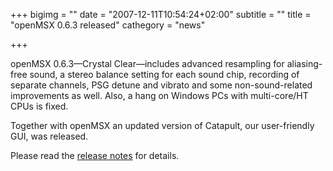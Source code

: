 +++
bigimg = ""
date = "2007-12-11T10:54:24+02:00"
subtitle = ""
title = "openMSX 0.6.3 released"
cathegory = "news"

+++

openMSX 0.6.3—Crystal Clear—includes advanced resampling for aliasing-free sound, a stereo balance setting for each sound chip, recording of separate channels, PSG detune and vibrato and some non-sound-related improvements as well. Also, a hang on Windows PCs with multi-core/HT CPUs is fixed. 


Together with openMSX an updated version of Catapult, our user-friendly GUI, was released. 


Please read the [release notes](http://sourceforge.net/project/shownotes.php?group_id=38274&release_id=560483) for details.
